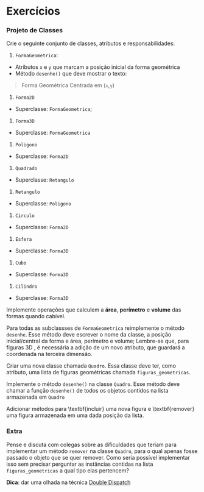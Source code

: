 # Exercícios


### Projeto de Classes 

Crie o seguinte conjunto de classes, atributos e responsabilidades:

1. `FormaGeometrica`:
  * Atributos `x` e `y` que marcam a posição inicial da forma geométrica
  * Método `desenhe()` que deve mostrar o texto: 
   
  > Forma Geométrica Centrada em (`x`,`y`)


1. `Forma2D`
  * Superclasse: `FormaGeometrica`;

1. `Forma3D`
  * Superclasse: `FormaGeometrica`

1. `Poligono`
  * Superclasse: `Forma2D`

1. `Quadrado`
  * Superclasse: `Retangulo`

1. `Retangulo`
  * Superclasse: `Poligono`

1. `Circulo`
  * Superclasse: `Forma2D`

1. `Esfera`
  * Superclasse: `Forma3D`

1. `Cubo`
  * Superclasse: `Forma3D`

1. `Cilindro`
  * Superclasse: `Forma3D`


Implemente operações que calculem a **área**, **perímetro** e **volume** das
formas quando cabível.

Para todas as subclassses de `FormaGeometrica` reimplemente o método `desenhe`.
Esse método deve escrever o nome da classe, a posição inicial/central da
forma e área, perímetro e volume; Lembre-se que, para figuras 3D , é necessária
a adição de um novo atributo, que guardará a coordenada na terceira dimensão.


Criar uma nova classe chamada `Quadro`. Essa classe deve ter, como atributo,
uma lista de figuras geométricas chamada `figuras_geometricas`. 

Implemente o método `desenhe()` na classe `Quadro`. Esse método deve chamar a
função `desenhe()` de todos os objetos contidos na lista armazenada em `Quadro`

Adicionar métodos para \textbf{incluir} uma nova figura e \textbf{remover} uma
figura armazenada em uma dada posição da lista. 

### Extra

Pense e discuta com colegas sobre as dificuldades que teriam para implementar
um método `remover` na classe `Quadro`, para o qual apenas fosse passado o
objeto que se quer remover. Como seria possível implementar isso sem precisar
perguntar as instâncias contidas na lista `figuras_geometricas` a qual tipo
elas pertencem? 

**Dica**: dar uma olhada na técnica [Double Dispatch](https://en.wikipedia.org/wiki/Double_dispatch)


